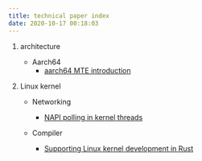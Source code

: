 ```yaml
---
title: technical paper index
date: 2020-10-17 00:18:03
---
```


1. architecture

   - Aarch64
     - [aarch64 MTE introduction](https://lwn.net/Articles/834289/)


2. Linux kernel

   - Networking
     - [NAPI polling in kernel threads](https://lwn.net/Articles/833840/)

   - Compiler
     - [Supporting Linux kernel development in Rust](https://lwn.net/Articles/829858/) 
